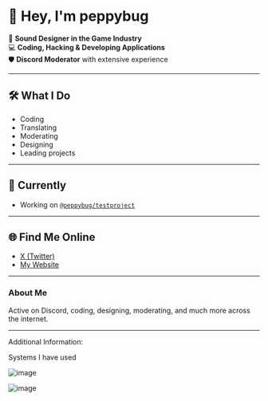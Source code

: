 # 👋 Hey, I'm peppybug

🎵 **Sound Designer in the Game Industry**  
💻 **Coding, Hacking & Developing Applications**  
🛡️ **Discord Moderator** with extensive experience

---

## 🛠️ What I Do
- Coding
- Translating
- Moderating
- Designing
- Leading projects

---

## 📍 Currently
- Working on [`@peppybug/testproject`](https://github.com/peppybug/testproject)

---

## 🌐 Find Me Online
- [X (Twitter)](https://x.com/peppybug)
- [My Website](https://peppybug.carrd.co)

---

### About Me
  
Active on Discord, coding, designing, moderating, and much more across the internet.

---

<!--
No additional notes or FAQs at this time.
-->
Additional Information: 

Systems I have used

![image](https://github.com/user-attachments/assets/00fed854-01cd-4a26-a9ac-a72ca680636d)


![image](https://camo.githubusercontent.com/ba9ee317fbd909c0e98040a24a792e1d45eb3c77d70eee68e5d0b783df0ee60d/68747470733a2f2f736b696c6c69636f6e732e6465762f69636f6e733f693d6170706c652c77696e646f77732c6c696e75782c61726368)



